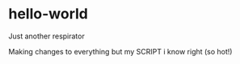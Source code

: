 # hello-world
Just another respirator

Making changes to everything but my SCRIPT 
i know right (so hot!)
